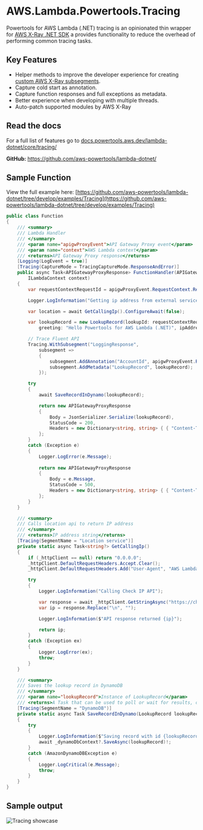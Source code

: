 # AWS.Lambda.Powertools.Tracing

Powertools for AWS Lambda (.NET) tracing is an opinionated thin wrapper for [AWS X-Ray .NET SDK](https://github.com/aws/aws-xray-sdk-dotnet/)
a provides functionality to reduce the overhead of performing common tracing tasks.

## Key Features

* Helper methods to improve the developer experience for creating [custom AWS X-Ray subsegments](https://docs.aws.amazon.com/xray/latest/devguide/xray-sdk-dotnet-subsegments.html).
* Capture cold start as annotation.
* Capture function responses and full exceptions as metadata.
* Better experience when developing with multiple threads.
* Auto-patch supported modules by AWS X-Ray

## Read the docs

For a full list of features go to [docs.powertools.aws.dev/lambda-dotnet/core/tracing/](docs.powertools.aws.dev/lambda-dotnet/core/tracing/)

**GitHub:** https://github.com/aws-powertools/lambda-dotnet/

## Sample Function

View the full example here: [https://github.com/aws-powertools/lambda-dotnet/tree/develop/examples/Tracing](https://github.com/aws-powertools/lambda-dotnet/tree/develop/examples/Tracing)

```csharp
public class Function
{
    /// <summary>
    /// Lambda Handler
    /// </summary>
    /// <param name="apigwProxyEvent">API Gateway Proxy event</param>
    /// <param name="context">AWS Lambda context</param>
    /// <returns>API Gateway Proxy response</returns>
    [Logging(LogEvent = true)]
    [Tracing(CaptureMode = TracingCaptureMode.ResponseAndError)]
    public async Task<APIGatewayProxyResponse> FunctionHandler(APIGatewayProxyRequest apigwProxyEvent,
        ILambdaContext context)
    {
        var requestContextRequestId = apigwProxyEvent.RequestContext.RequestId;

        Logger.LogInformation("Getting ip address from external service");

        var location = await GetCallingIp().ConfigureAwait(false);

        var lookupRecord = new LookupRecord(lookupId: requestContextRequestId,
            greeting: "Hello Powertools for AWS Lambda (.NET)", ipAddress: location);

        // Trace Fluent API
        Tracing.WithSubsegment("LoggingResponse",
            subsegment =>
            {
                subsegment.AddAnnotation("AccountId", apigwProxyEvent.RequestContext.AccountId);
                subsegment.AddMetadata("LookupRecord", lookupRecord);
            });

        try
        {
            await SaveRecordInDynamo(lookupRecord);

            return new APIGatewayProxyResponse
            {
                Body = JsonSerializer.Serialize(lookupRecord),
                StatusCode = 200,
                Headers = new Dictionary<string, string> { { "Content-Type", "application/json" } }
            };
        }
        catch (Exception e)
        {
            Logger.LogError(e.Message);
            
            return new APIGatewayProxyResponse
            {
                Body = e.Message,
                StatusCode = 500,
                Headers = new Dictionary<string, string> { { "Content-Type", "application/json" } }
            };
        }
    }

    /// <summary>
    /// Calls location api to return IP address
    /// </summary>
    /// <returns>IP address string</returns>
    [Tracing(SegmentName = "Location service")]
    private static async Task<string?> GetCallingIp()
    {
        if (_httpClient == null) return "0.0.0.0";
        _httpClient.DefaultRequestHeaders.Accept.Clear();
        _httpClient.DefaultRequestHeaders.Add("User-Agent", "AWS Lambda .Net Client");

        try
        {
            Logger.LogInformation("Calling Check IP API");

            var response = await _httpClient.GetStringAsync("https://checkip.amazonaws.com/").ConfigureAwait(false);
            var ip = response.Replace("\n", "");

            Logger.LogInformation($"API response returned {ip}");

            return ip;
        }
        catch (Exception ex)
        {
            Logger.LogError(ex);
            throw;
        }
    }

    /// <summary>
    /// Saves the lookup record in DynamoDB
    /// </summary>
    /// <param name="lookupRecord">Instance of LookupRecord</param>
    /// <returns>A Task that can be used to poll or wait for results, or both.</returns>
    [Tracing(SegmentName = "DynamoDB")]
    private static async Task SaveRecordInDynamo(LookupRecord lookupRecord)
    {
        try
        {
            Logger.LogInformation($"Saving record with id {lookupRecord.LookupId}");
            await _dynamoDbContext?.SaveAsync(lookupRecord)!;
        }
        catch (AmazonDynamoDBException e)
        {
            Logger.LogCritical(e.Message);
            throw;
        }
    }
}
```

## Sample output

![Tracing showcase](http://docs.powertools.aws.dev/lambda-dotnet/media/tracer_utility_showcase.png)
